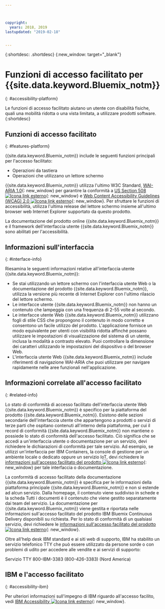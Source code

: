 ```yaml
---



copyright:
  years: 2018, 2019
lastupdated: "2019-02-18"


---
```


{:shortdesc: .shortdesc}
{:new_window: target="_blank"}

# Funzioni di accesso facilitato per {{site.data.keyword.Bluemix_notm}}
{: #accessibility-platform}

Le funzioni di accesso facilitato aiutano un utente con disabilità fisiche, quali una mobilità ridotta o una vista limitata, a utilizzare prodotti software.
{:shortdesc}

## Funzioni di accesso facilitato
{: #features-platform}

{{site.data.keyword.Bluemix_notm}} include le seguenti funzioni principali per l'accesso facilitato:

* Operazioni da tastiera
* Operazioni che utilizzano un lettore schermo

{{site.data.keyword.Bluemix_notm}} utilizza l'ultimo W3C Standard, [WAI-ARIA 1.0](http://www.w3.org/TR/wai-aria/){: new_window} per garantire la conformità a [US Section 508 ![Icona link esterno](../../icons/launch-glyph.svg "Icona link esterno")](https://www.access-board.gov/guidelines-and-standards/communications-and-it/about-the-section-508-standards/section-508-standards){: new_window} e [Web Content Accessibility Guidelines (WCAG) 2.0 ![Icona link esterno](../../icons/launch-glyph.svg "Icona link esterno")](http://www.w3.org/TR/WCAG20/){: new_window}. Per sfruttare le funzioni di accessibilità, utilizza l'ultima release del lettore schermo insieme all'ultimo browser web Internet Explorer supportato da questo prodotto.

La documentazione del prodotto online {{site.data.keyword.Bluemix_notm}} e il framework dell'interfaccia utente {{site.data.keyword.Bluemix_notm}} sono abilitati per l'accessibilità. 


## Informazioni sull'interfaccia
{: #interface-info}
 
Riesamina le seguenti informazioni relative all'interfaccia utente {{site.data.keyword.Bluemix_notm}}:

* Se stai utilizzando un lettore schermo con l'interfaccia utente Web o la documentazione del prodotto {{site.data.keyword.Bluemix_notm}}, utilizza la versione più recente di Internet Explorer con l'ultimo rilascio del lettore schermo. 
* Le interfacce utente {{site.data.keyword.Bluemix_notm}} non hanno un contenuto che lampeggia con una frequenza di 2-55 volte al secondo.
* Le interfacce utente Web {{site.data.keyword.Bluemix_notm}} utilizzano fogli di stile CSS che propongono il contenuto in modo corretto e consentono un facile utilizzo del prodotto. L'applicazione fornisce un modo equivalente per utenti con visibilità ridotta affinché possano utilizzare le impostazioni di visualizzazione del sistema di un utente, inclusa la modalità a contrasto elevato. Puoi controllare la dimensione dei caratteri utilizzando le impostazioni del dispositivo o del browser Web.
* L'interfaccia utente Web {{site.data.keyword.Bluemix_notm}} include riferimenti di navigazione WAI-ARIA che puoi utilizzare per navigare rapidamente nelle aree funzionali nell'applicazione.


## Informazioni correlate all'accesso facilitato
{: #related-info}

Lo stato di conformità di accesso facilitato dell'interfaccia utente Web {{site.data.keyword.Bluemix_notm}} è specifico per la piattaforma del prodotto {{site.data.keyword.Bluemix_notm}}. Esistono delle sezioni secondarie dell'interfaccia utente che appartengono a prodotti o servizi di terze parti che ospitano contenuti all'interno della piattaforma, per cui il record di conformità {{site.data.keyword.Bluemix_notm}} non mantiene o possiede lo stato di conformità dell'accesso facilitato. Ciò significa che se accedi a un'interfaccia utente o documentazione per un servizio, devi richiedere le dichiarazioni di conformità per tale servizio. Ad esempio, se utilizzi un'interfaccia per IBM Containers, la console di gestione per un ambiente locale o dedicato oppure un servizio IoT, devi richiedere le [informazioni sull'accesso facilitato del prodotto ![Icona link esterno](../../icons/launch-glyph.svg "Icona link esterno")](http://www-03.ibm.com/able/product_accessibility/index.html){: new_window} per tale interfaccia o documentazione.

La conformità di accesso facilitato della documentazione {{site.data.keyword.Bluemix_notm}} è specifica per le informazioni della piattaforma principale {{site.data.keyword.Bluemix_notm}} e non si estende ad alcun servizio. Dalla homepage, il contenuto viene suddiviso in schede e la scheda Tutti i documenti è il contenuto che viene gestito separatamente dai team del servizio. La documentazione per {{site.data.keyword.Bluemix_notm}} viene gestita e riportata nelle informazioni sull'accesso facilitato del prodotto IBM Bluemix Continuous Delivery disponibili su richiesta. Per lo stato di conformità di un qualsiasi servizio, devi richiedere le [informazioni sull'accesso facilitato del prodotto ![Icona link esterno](../../icons/launch-glyph.svg "Icona link esterno")](http://www-03.ibm.com/able/product_accessibility/index.html){: new_window}.

Oltre all'help desk IBM standard e ai siti web di supporto, IBM ha stabilito un servizio telefonico TTY che può essere utilizzato da persone sorde o con problemi di udito per accedere alle vendite e ai servizi di supporto:

Servizio TTY
800-IBM-3383 (800-426-3383)
(Nord America)

## IBM e l'accesso facilitato
{: #accessibility-ibm}

Per ulteriori informazioni sull'impegno di IBM riguardo all'accesso facilito, vedi [IBM Accessibility ![Icona link esterno](../../icons/launch-glyph.svg "Icona link esterno")](http://www.ibm.com/able){: new_window}.
